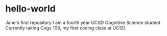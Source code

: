 # hello-world
Jane's first repository
I am a fourth year UCSD Cognitive Science student. Currently taking Cogs 108, my first coding class at UCSD.
